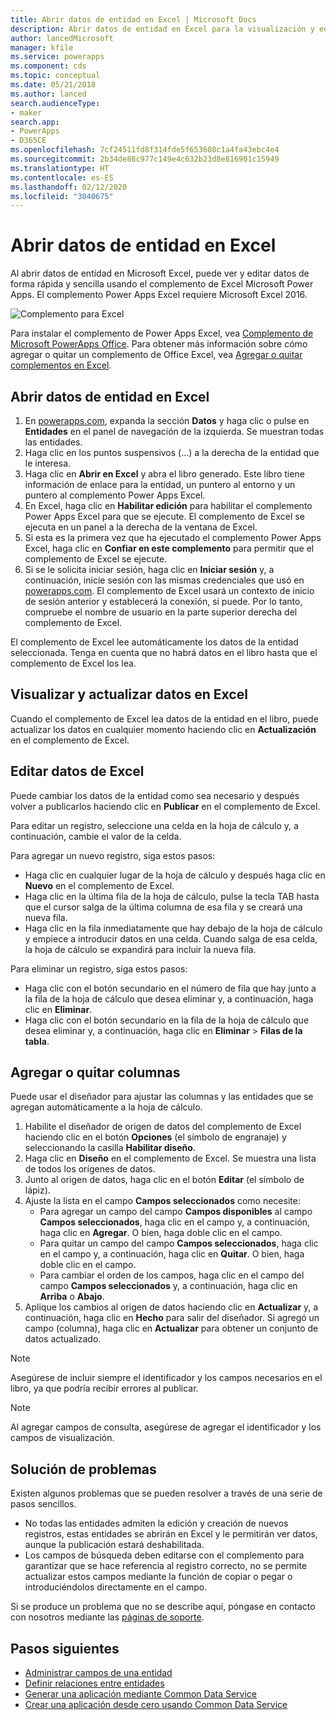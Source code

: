 ```yaml
---
title: Abrir datos de entidad en Excel | Microsoft Docs
description: Abrir datos de entidad en Excel para la visualización y edición interactivas.
author: lancedMicrosoft
manager: kfile
ms.service: powerapps
ms.component: cds
ms.topic: conceptual
ms.date: 05/21/2018
ms.author: lanced
search.audienceType:
- maker
search.app:
- PowerApps
- D365CE
ms.openlocfilehash: 7cf24511fd8f314fde5f653608c1a4fa43ebc4e4
ms.sourcegitcommit: 2b34de88c977c149e4c632b23d8e816901c15949
ms.translationtype: HT
ms.contentlocale: es-ES
ms.lasthandoff: 02/12/2020
ms.locfileid: "3040675"
---
```

# <a name="open-entity-data-in-excel"></a>Abrir datos de entidad en Excel
Al abrir datos de entidad en Microsoft Excel, puede ver y editar datos de forma rápida y sencilla usando el complemento de Excel Microsoft Power Apps. El complemento Power Apps Excel requiere Microsoft Excel 2016.

![Complemento para Excel](./media/data-platform-cds-excel-addin/ExcelAddin.png "Complemento Power Apps Excel")

Para instalar el complemento de Power Apps Excel, vea [Complemento de Microsoft PowerApps Office](https://appsource.microsoft.com/en-us/product/office/WA104380330?tab=Overview). Para obtener más información sobre cómo agregar o quitar un complemento de Office Excel, vea [Agregar o quitar complementos en Excel](https://support.office.com/en-us/article/add-or-remove-add-ins-in-excel-0af570c4-5cf3-4fa9-9b88-403625a0b460).

## <a name="open-entity-data-in-excel"></a>Abrir datos de entidad en Excel
1. En [powerapps.com](https://make.powerapps.com/?utm_source=padocs&utm_medium=linkinadoc&utm_campaign=referralsfromdoc), expanda la sección **Datos** y haga clic o pulse en **Entidades** en el panel de navegación de la izquierda. Se muestran todas las entidades.
2. Haga clic en los puntos suspensivos (...) a la derecha de la entidad que le interesa.
3. Haga clic en **Abrir en Excel** y abra el libro generado. Este libro tiene información de enlace para la entidad, un puntero al entorno y un puntero al complemento Power Apps Excel.  
4. En Excel, haga clic en **Habilitar edición** para habilitar el complemento Power Apps Excel para que se ejecute. El complemento de Excel se ejecuta en un panel a la derecha de la ventana de Excel.
5. Si esta es la primera vez que ha ejecutado el complemento Power Apps Excel, haga clic en **Confiar en este complemento** para permitir que el complemento de Excel se ejecute.
6. Si se le solicita iniciar sesión, haga clic en **Iniciar sesión** y, a continuación, inicie sesión con las mismas credenciales que usó en [powerapps.com](https:///?utm_source=padocs&utm_medium=linkinadoc&utm_campaign=referralsfromdoc). El complemento de Excel usará un contexto de inicio de sesión anterior y establecerá la conexión, si puede. Por lo tanto, compruebe el nombre de usuario en la parte superior derecha del complemento de Excel.

El complemento de Excel lee automáticamente los datos de la entidad seleccionada. Tenga en cuenta que no habrá datos en el libro hasta que el complemento de Excel los lea.

## <a name="view-and-refresh-data-in-excel"></a>Visualizar y actualizar datos en Excel
Cuando el complemento de Excel lea datos de la entidad en el libro, puede actualizar los datos en cualquier momento haciendo clic en **Actualización** en el complemento de Excel.

## <a name="edit-data-in-excel"></a>Editar datos de Excel
Puede cambiar los datos de la entidad como sea necesario y después volver a publicarlos haciendo clic en **Publicar** en el complemento de Excel.

Para editar un registro, seleccione una celda en la hoja de cálculo y, a continuación, cambie el valor de la celda.

Para agregar un nuevo registro, siga estos pasos:

* Haga clic en cualquier lugar de la hoja de cálculo y después haga clic en **Nuevo** en el complemento de Excel.
* Haga clic en la última fila de la hoja de cálculo, pulse la tecla TAB hasta que el cursor salga de la última columna de esa fila y se creará una nueva fila.
* Haga clic en la fila inmediatamente que hay debajo de la hoja de cálculo y empiece a introducir datos en una celda. Cuando salga de esa celda, la hoja de cálculo se expandirá para incluir la nueva fila.

Para eliminar un registro, siga estos pasos:

* Haga clic con el botón secundario en el número de fila que hay junto a la fila de la hoja de cálculo que desea eliminar y, a continuación, haga clic en **Eliminar**.
* Haga clic con el botón secundario en la fila de la hoja de cálculo que desea eliminar y, a continuación, haga clic en **Eliminar** > **Filas de la tabla**.

## <a name="add-or-remove-columns"></a>Agregar o quitar columnas
Puede usar el diseñador para ajustar las columnas y las entidades que se agregan automáticamente a la hoja de cálculo.

1. Habilite el diseñador de origen de datos del complemento de Excel haciendo clic en el botón **Opciones** (el símbolo de engranaje) y seleccionando la casilla **Habilitar diseño**.
2. Haga clic en **Diseño** en el complemento de Excel. Se muestra una lista de todos los orígenes de datos.
3. Junto al origen de datos, haga clic en el botón **Editar** (el símbolo de lápiz).
4. Ajuste la lista en el campo **Campos seleccionados** como necesite:
   * Para agregar un campo del campo **Campos disponibles** al campo **Campos seleccionados**, haga clic en el campo y, a continuación, haga clic en **Agregar**. O bien, haga doble clic en el campo.
   * Para quitar un campo del campo **Campos seleccionados**, haga clic en el campo y, a continuación, haga clic en **Quitar**. O bien, haga doble clic en el campo.
   * Para cambiar el orden de los campos, haga clic en el campo del campo **Campos seleccionados** y, a continuación, haga clic en **Arriba** o **Abajo**.
5. Aplique los cambios al origen de datos haciendo clic en **Actualizar** y, a continuación, haga clic en **Hecho** para salir del diseñador. Si agregó un campo (columna), haga clic en **Actualizar** para obtener un conjunto de datos actualizado.

> [!NOTE]
> Asegúrese de incluir siempre el identificador y los campos necesarios en el libro, ya que podría recibir errores al publicar.

> [!NOTE]
> Al agregar campos de consulta, asegúrese de agregar el identificador y los campos de visualización.

## <a name="troubleshooting"></a>Solución de problemas
Existen algunos problemas que se pueden resolver a través de una serie de pasos sencillos.

* No todas las entidades admiten la edición y creación de nuevos registros, estas entidades se abrirán en Excel y le permitirán ver datos, aunque la publicación estará deshabilitada.
* Los campos de búsqueda deben editarse con el complemento para garantizar que se hace referencia al registro correcto, no se permite actualizar estos campos mediante la función de copiar o pegar o introduciéndolos directamente en el campo.


Si se produce un problema que no se describe aquí, póngase en contacto con nosotros mediante las [páginas de soporte](https://powerapps.microsoft.com/support/).

## <a name="next-steps"></a>Pasos siguientes
* [Administrar campos de una entidad](data-platform-manage-fields.md)
* [Definir relaciones entre entidades](data-platform-entity-lookup.md)
* [Generar una aplicación mediante Common Data Service](../canvas-apps/data-platform-create-app.md)
* [Crear una aplicación desde cero usando Common Data Service](../canvas-apps/data-platform-create-app-scratch.md)

